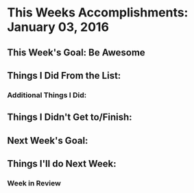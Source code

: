 # This Weeks Accomplishments: January 03, 2016

## This Week's Goal: Be Awesome

## Things I Did From the List:

### Additional Things I Did:

## Things I Didn't Get to/Finish:

## Next Week's Goal:

## Things I'll do Next Week:

### Week in Review
